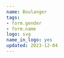 ```yaml
---
name: Boulanger
tags:
- form.gender
- form.name
logo: svg
name_in_logo: yes
updated: 2023-12-04
---
```


